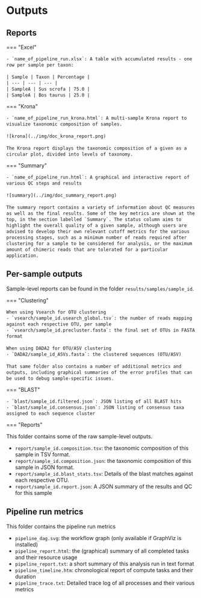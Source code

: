 # Outputs

## Reports

=== "Excel"

    - `name_of_pipeline_run.xlsx`: A table with accumulated results - one row per sample per taxon:

    | Sample | Taxon | Percentage |
    | --- | --- | --- |
    | SampleA | Sus scrofa | 75.0 |
    | SampleA | Bos taurus | 25.0 | 

=== "Krona"

    - `name_of_pipeline_run_krona.html`: A multi-sample Krona report to visualize taxonomic composition of samples. 

    ![krona](../img/doc_krona_report.png)

    The Krona report displays the taxonomic composition of a given as a circular plot, divided into levels of taxonomy. 

=== "Summary"

    - `name_of_pipeline_run.html`: A graphical and interactive report of various QC steps and results

    ![summary](../img/doc_summary_report.png)

    The summary report contains a variety of information about QC measures as well as the final results. Some of the key metrics are shown at the top, in the section labelled `Summary`. The status column aims to highlight the overall quality of a given sample, although users are advised to develop their own relevant cutoff metrics for the various processing stages, such as a minimum number of reads required after clustering for a sample to be considered for analysis, or the maximum amount of chimeric reads that are tolerated for a particular application. 

## Per-sample outputs

Sample-level reports can be found in the folder `results/samples/sample_id`. 

=== "Clustering"

    When using Vsearch for OTU clustering
    - `vsearch/sample_id.usearch_global.tsv`: the number of reads mapping against each respective OTU, per sample
    - `vsearch/sample_id.precluster.fasta`: the final set of OTUs in FASTA format

    When using DADA2 for OTU/ASV clustering
    - `DADA2/sample_id_ASVs.fasta`: the clustered sequences (OTU/ASV)

    That same folder also contains a number of additional metrics and outputs, including graphical summaries of the error profiles that can be used to debug sample-specific issues. 

=== "BLAST"

    - `blast/sample_id.filtered.json`: JSON listing of all BLAST hits
    - `blast/sample_id.consensus.json`: JSON listing of consensus taxa assigned to each sequence cluster

=== "Reports"

This folder contains some of the raw sample-level outputs.

- `report/sample_id.composition.tsv`: the taxonomic composition of this sample in TSV format. 
- `report/sample_id.composition.json`: the taxonomic composition of this sample in JSON format. 
- `report/sample_id.blast_stats.tsv`: Details of the blast matches against each respective OTU. 
- `report/sample_id.report.json`: A JSON summary of the results and QC for this sample


## Pipeline run metrics

This folder contains the pipeline run metrics

- `pipeline_dag.svg`: the workflow graph (only available if GraphViz is installed)
- `pipeline_report.html`: the (graphical) summary of all completed tasks and their resource usage
- `pipeline_report.txt`: a short summary of this analysis run in text format
- `pipeline_timeline.htm`: chronological report of compute tasks and their duration
- `pipeline_trace.txt`: Detailed trace log of all processes and their various metrics
